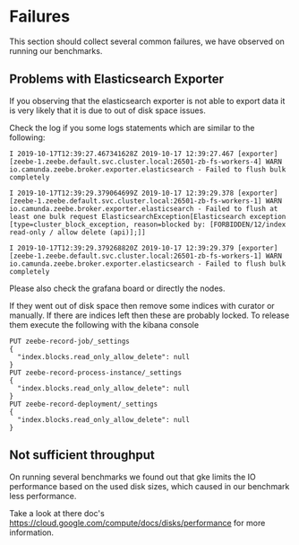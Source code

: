 # Failures

This section should collect several common failures, we have observed on running our benchmarks.

## Problems with Elasticsearch Exporter

If you observing that the elasticsearch exporter is not able to export data it is very likely that it is due to out of disk space issues.

Check the log if you some logs statements which are similar to the following:

```
I 2019-10-17T12:39:27.467341628Z 2019-10-17 12:39:27.467 [exporter] [zeebe-1.zeebe.default.svc.cluster.local:26501-zb-fs-workers-4] WARN  io.camunda.zeebe.broker.exporter.elasticsearch - Failed to flush bulk completely
 
I 2019-10-17T12:39:29.379064699Z 2019-10-17 12:39:29.378 [exporter] [zeebe-1.zeebe.default.svc.cluster.local:26501-zb-fs-workers-1] WARN  io.camunda.zeebe.broker.exporter.elasticsearch - Failed to flush at least one bulk request ElasticsearchException[Elasticsearch exception [type=cluster_block_exception, reason=blocked by: [FORBIDDEN/12/index read-only / allow delete (api)];]]
 
I 2019-10-17T12:39:29.379268820Z 2019-10-17 12:39:29.379 [exporter] [zeebe-1.zeebe.default.svc.cluster.local:26501-zb-fs-workers-1] WARN  io.camunda.zeebe.broker.exporter.elasticsearch - Failed to flush bulk completely
```

Please also check the grafana board or directly the nodes.

If they went out of disk space then remove some indices with curator or manually. If there are indices left then these are probably locked. To release them execute the following with the kibana console

```
PUT zeebe-record-job/_settings
{
  "index.blocks.read_only_allow_delete": null
}
PUT zeebe-record-process-instance/_settings
{
  "index.blocks.read_only_allow_delete": null
}
PUT zeebe-record-deployment/_settings
{
  "index.blocks.read_only_allow_delete": null
}
```

## Not sufficient throughput

On running several benchmarks we found out that gke limits the IO performance based on the
used disk sizes, which caused in our benchmark less performance.

Take a look at there doc's https://cloud.google.com/compute/docs/disks/performance for more information.
